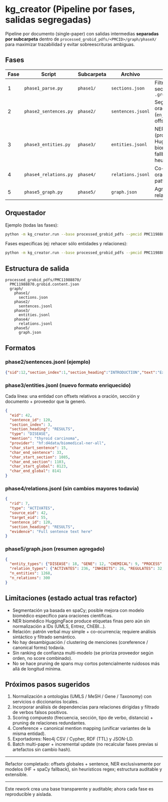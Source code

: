 # kg_creator (Pipeline por fases, salidas segregadas)

Pipeline por documento (single-paper) con salidas intermedias **separadas por subcarpeta** dentro de `processed_grobid_pdfs/<PMCID>/graph/phaseX/` para maximizar trazabilidad y evitar sobreescrituras ambiguas.

## Fases
| Fase | Script | Subcarpeta | Archivo | Descripción |
|------|--------|-----------|---------|-------------|
| 1 | `phase1_parse.py` | `phase1/` | `sections.json` | Filtra y normaliza secciones del `.grobid.content.json` |
| 2 | `phase2_sentences.py` | `phase2/` | `sentences.jsonl` | Segmentación en oraciones vía spaCy (`en_core_web_sm`) con offsets globales |
| 3 | `phase3_entities.py` | `phase3/` | `entities.jsonl` | NER sólo modelos (proveedores: HuggingFace biomédico + spaCy fallback, sin heurísticos) |
| 4 | `phase4_relations.py` | `phase4/` | `relations.jsonl` | Co-ocurrencia oracional + verb patterns | 
| 5 | `phase5_graph.py` | `phase5/` | `graph.json` | Agrega entidades + relaciones + stats |

## Orquestador
Ejemplo (todas las fases):
```bash
python -m kg_creator.run --base processed_grobid_pdfs --pmcid PMC11988870 --phases all
```

Fases específicas (ej: rehacer sólo entidades y relaciones):
```bash
python -m kg_creator.run --base processed_grobid_pdfs --pmcid PMC11988870 --phases 3,4,5
```

## Estructura de salida
```
processed_grobid_pdfs/PMC11988870/
  PMC11988870.grobid.content.json
  graph/
    phase1/
      sections.json
    phase2/
      sentences.jsonl
    phase3/
      entities.jsonl
    phase4/
      relations.jsonl
    phase5/
      graph.json
```

## Formatos
### phase2/sentences.jsonl (ejemplo)
```json
{"sid":12,"section_index":1,"section_heading":"INTRODUCTION","text":"Example sentence.","char_start_section":200,"char_end_section":220,"char_start_global":2378,"char_end_global":2398}
```

### phase3/entities.jsonl (nuevo formato enriquecido)
Cada línea: una entidad con offsets relativos a oración, sección y documento + proveedor que la generó.
```json
{
  "eid": 42,
  "sentence_id": 120,
  "section_index": 3,
  "section_heading": "RESULTS",
  "type": "DISEASE",
  "mention": "thyroid carcinoma",
  "provider": "hf:d4data/biomedical-ner-all",
  "char_start_sentence": 15,
  "char_end_sentence": 33,
  "char_start_section": 1085,
  "char_end_section": 1103,
  "char_start_global": 8123,
  "char_end_global": 8141
}
```

### phase4/relations.jsonl (sin cambios mayores todavía)
```json
{
  "rid": 7,
  "type": "ACTIVATES",
  "source_eid": 42,
  "target_eid": 55,
  "sentence_id": 120,
  "section_heading": "RESULTS",
  "evidence": "Full sentence text here"
}
```

### phase5/graph.json (resumen agregado)
```json
{
  "entity_types": {"DISEASE": 18, "GENE": 12, "CHEMICAL": 9, "PROCESS": 25, "...": 44},
  "relation_types": {"ACTIVATES": 236, "INHIBITS": 26, "REGULATES": 32, "INTERACTS_WITH": 6},
  "n_entities": 1268,
  "n_relations": 300
}
```

## Limitaciones (estado actual tras refactor)
- Segmentación ya basada en spaCy; posible mejora con modelo biomédico específico para oraciones científicas.
- NER biomédico HuggingFace produce etiquetas finas pero aún sin normalización a IDs (UMLS, Entrez, ChEBI...).
- Relación: patrón verbal muy simple + co-ocurrencia; requiere análisis sintáctico y filtrado semántico.
- No hay desambiguación / clustering de menciones (coreference / canonical forms) todavía.
- Sin ranking de confianza multi-modelo (se prioriza proveedor según orden, no score combinado).
- No se hace pruning de spans muy cortos potencialmente ruidosos más allá de longitud mínima.

## Próximos pasos sugeridos
1. Normalización a ontologías (UMLS / MeSH / Gene / Taxonomy) con servicios o diccionarios locales.
2. Incorporar análisis de dependencias para relaciones dirigidas y filtrado de verbos falsos positivos.
3. Scoring compuesto (frecuencia, sección, tipo de verbo, distancia) + pruning de relaciones redundantes.
4. Coreference + canonical mention mapping (unificar variantes de la misma entidad).
5. Exportadores: Neo4j CSV / Cypher, RDF (TTL) y JSON-LD.
6. Batch multi-paper + incremental update (no recalcular fases previas si artefactos sin cambio hash).

---
Refactor completado: offsets globales + sentence, NER exclusivamente por modelos (HF + spaCy fallback), sin heurísticos regex; estructura auditable y extensible.

---
Este rework crea una base transparente y auditable; ahora cada fase es reproducible y aislada.

